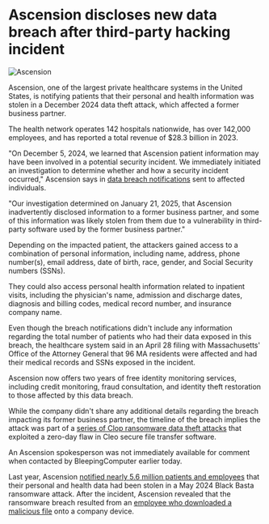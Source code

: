 # Ascension discloses new data breach after third-party hacking incident

![Ascension](https://www.bleepstatic.com/content/hl-images/2024/06/13/Ascension-headpic.jpg)

​Ascension, one of the largest private healthcare systems in the United States, is notifying patients that their personal and health information was stolen in a December 2024 data theft attack, which affected a former business partner.

The health network operates 142 hospitals nationwide, has over 142,000 employees, and has reported a total revenue of $28.3 billion in 2023.

"On December 5, 2024, we learned that Ascension patient information may have been involved in a potential security incident. We immediately initiated an investigation to determine whether and how a security incident occurred," Ascension says in [data breach notifications](https://www.mass.gov/doc/2025-738-ascension-health/download) sent to affected individuals.

"Our investigation determined on January 21, 2025, that Ascension inadvertently disclosed information to a former business partner, and some of this information was likely stolen from them due to a vulnerability in third-party software used by the former business partner."

Depending on the impacted patient, the attackers gained access to a combination of personal information, including name, address, phone number(s), email address, date of birth, race, gender, and Social Security numbers (SSNs).

They could also access personal health information related to inpatient visits, including the physician's name, admission and discharge dates, diagnosis and billing codes, medical record number, and insurance company name.

Even though the breach notifications didn't include any information regarding the total number of patients who had their data exposed in this breach, the healthcare system said in an April 28 filing with Massachusetts' Office of the Attorney General that 96 MA residents were affected and had their medical records and SSNs exposed in the incident.

Ascension now offers two years of free identity monitoring services, including credit monitoring, fraud consultation, and identity theft restoration to those affected by this data breach.

While the company didn't share any additional details regarding the breach impacting its former business partner, the timeline of the breach implies the attack was part of a [series of Clop ransomware data theft attacks](https://www.bleepingcomputer.com/news/security/clop-ransomware-claims-responsibility-for-cleo-data-theft-attacks/) that exploited a zero-day flaw in Cleo secure file transfer software.

An Ascension spokesperson was not immediately available for comment when contacted by BleepingComputer earlier today.

Last year, Ascension [notified nearly 5.6 million patients and employees](https://www.bleepingcomputer.com/news/security/ascension-health-data-of-56-million-stolen-in-ransomware-attack/) that their personal and health data had been stolen in a May 2024 Black Basta ransomware attack. After the incident, Ascension revealed that the ransomware breach resulted from an [employee who downloaded a malicious file](https://www.bleepingcomputer.com/news/security/ascension-hacked-after-employee-downloaded-malicious-file/) onto a company device.